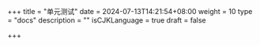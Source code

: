 +++
title = "单元测试"
date = 2024-07-13T14:21:54+08:00
weight = 10
type = "docs"
description = ""
isCJKLanguage = true
draft = false

+++


